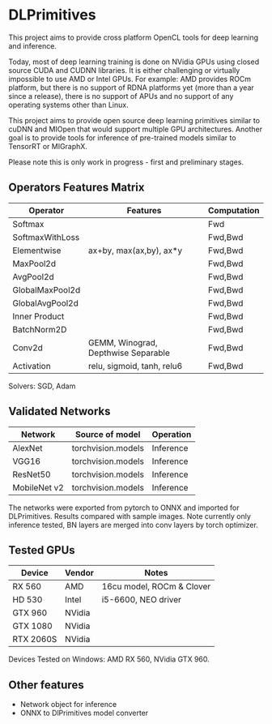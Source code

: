 # DLPrimitives

This project aims to provide cross platform OpenCL tools for deep learning and inference.

Today, most of deep learning training is done on NVidia GPUs using closed source CUDA and CUDNN libraries.
It is either challenging or virtually impossible to use AMD or Intel GPUs.
For example: AMD provides ROCm platform, but there is no support of RDNA platforms yet (more than a year since a release),
there is no support of APUs and no support 
of any operating systems other than Linux.

This project aims to provide open source deep learning primitives similar to cuDNN and MIOpen that would support
multiple GPU architectures. Another goal is to provide tools for inference of pre-trained models similar to TensorRT or MIGraphX.

Please note this is only work in progress - first and preliminary stages.

## Operators Features Matrix

|Operator               |Features                               | Computation       |
|-----------------------|---------------------------------------|-------------------|
|Softmax                |                                       | Fwd               |
|SoftmaxWithLoss        |                                       | Fwd,Bwd           |
|Elementwise            | ax+by, max(ax,by), ax\*y              | Fwd,Bwd           |
|MaxPool2d              |                                       | Fwd,Bwd           |
|AvgPool2d              |                                       | Fwd,Bwd           |
|GlobalMaxPool2d        |                                       | Fwd,Bwd           |
|GlobalAvgPool2d        |                                       | Fwd,Bwd           |
|Inner Product          |                                       | Fwd,Bwd           |
|BatchNorm2D            |                                       | Fwd,Bwd           | 
|Conv2d                 | GEMM, Winograd, Depthwise Separable   | Fwd,Bwd           |
|Activation             | relu, sigmoid, tanh, relu6            | Fwd,Bwd           |

Solvers: SGD, Adam

## Validated Networks

| Network       | Source of model       | Operation     |
|---------------|-----------------------|---------------|
| AlexNet       | torchvision.models    | Inference     |
| VGG16         | torchvision.models    | Inference     |
| ResNet50      | torchvision.models    | Inference     |
| MobileNet v2  | torchvision.models    | Inference     |

The networks were exported from pytorch to ONNX and imported for DLPrimitives.
Results compared with sample images. Note currently only inference tested,
BN layers are merged into conv layers by torch optimizer.

## Tested GPUs

| Device    | Vendor    |   Notes                       |
|-----------|-----------|-------------------------------|
|RX 560     | AMD       | 16cu model, ROCm & Clover     | 
|HD 530     | Intel     | i5-6600, NEO driver           |
|GTX 960    | NVidia    |                               |
|GTX 1080   | NVidia    |                               |
|RTX 2060S  | NVidia    |                               |

Devices Tested on Windows: AMD RX 560, NVidia GTX 960.

## Other features

- Network object for inference
- ONNX to DlPrimitives model converter
